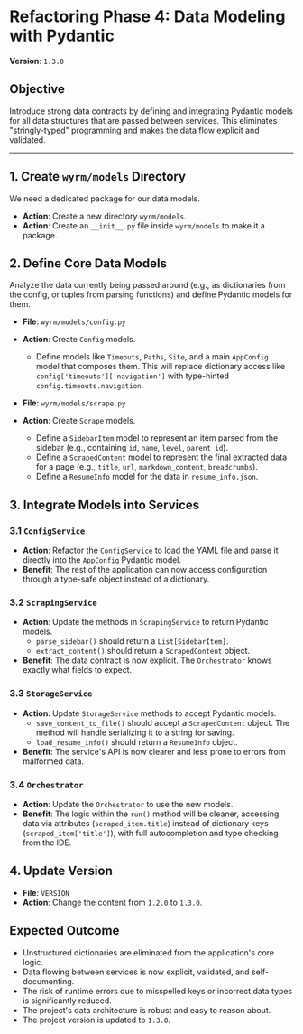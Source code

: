 # Refactoring Phase 4: Data Modeling with Pydantic
**Version**: `1.3.0`

## Objective
Introduce strong data contracts by defining and integrating Pydantic models for all data structures that are passed between services. This eliminates "stringly-typed" programming and makes the data flow explicit and validated.

---

## 1. Create `wyrm/models` Directory
We need a dedicated package for our data models.

*   **Action**: Create a new directory `wyrm/models`.
*   **Action**: Create an `__init__.py` file inside `wyrm/models` to make it a package.

## 2. Define Core Data Models
Analyze the data currently being passed around (e.g., as dictionaries from the config, or tuples from parsing functions) and define Pydantic models for them.

*   **File**: `wyrm/models/config.py`
*   **Action**: Create `Config` models.
    *   Define models like `Timeouts`, `Paths`, `Site`, and a main `AppConfig` model that composes them. This will replace dictionary access like `config['timeouts']['navigation']` with type-hinted `config.timeouts.navigation`.

*   **File**: `wyrm/models/scrape.py`
*   **Action**: Create `Scrape` models.
    *   Define a `SidebarItem` model to represent an item parsed from the sidebar (e.g., containing `id`, `name`, `level`, `parent_id`).
    *   Define a `ScrapedContent` model to represent the final extracted data for a page (e.g., `title`, `url`, `markdown_content`, `breadcrumbs`).
    *   Define a `ResumeInfo` model for the data in `resume_info.json`.

## 3. Integrate Models into Services

### 3.1 `ConfigService`
*   **Action**: Refactor the `ConfigService` to load the YAML file and parse it directly into the `AppConfig` Pydantic model.
*   **Benefit**: The rest of the application can now access configuration through a type-safe object instead of a dictionary.

### 3.2 `ScrapingService`
*   **Action**: Update the methods in `ScrapingService` to return Pydantic models.
    *   `parse_sidebar()` should return a `List[SidebarItem]`.
    *   `extract_content()` should return a `ScrapedContent` object.
*   **Benefit**: The data contract is now explicit. The `Orchestrator` knows exactly what fields to expect.

### 3.3 `StorageService`
*   **Action**: Update `StorageService` methods to accept Pydantic models.
    *   `save_content_to_file()` should accept a `ScrapedContent` object. The method will handle serializing it to a string for saving.
    *   `load_resume_info()` should return a `ResumeInfo` object.
*   **Benefit**: The service's API is now clearer and less prone to errors from malformed data.

### 3.4 `Orchestrator`
*   **Action**: Update the `Orchestrator` to use the new models.
*   **Benefit**: The logic within the `run()` method will be cleaner, accessing data via attributes (`scraped_item.title`) instead of dictionary keys (`scraped_item['title']`), with full autocompletion and type checking from the IDE.

## 4. Update Version
*   **File**: `VERSION`
*   **Action**: Change the content from `1.2.0` to `1.3.0`.

## Expected Outcome
- Unstructured dictionaries are eliminated from the application's core logic.
- Data flowing between services is now explicit, validated, and self-documenting.
- The risk of runtime errors due to misspelled keys or incorrect data types is significantly reduced.
- The project's data architecture is robust and easy to reason about.
- The project version is updated to `1.3.0`. 
